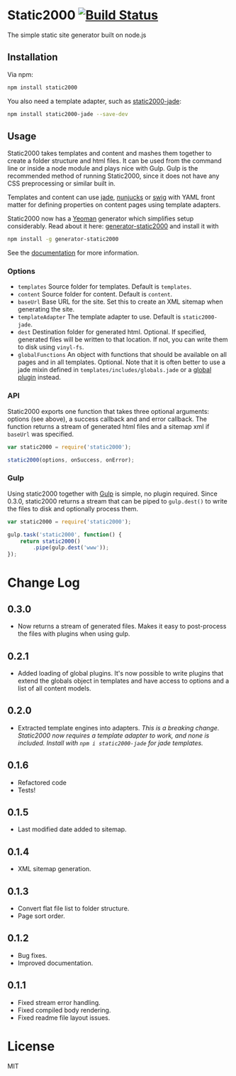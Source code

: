 # Static2000 [![Build Status](https://secure.travis-ci.org/judas-christ/static2000.png?branch=master)](https://travis-ci.org/judas-christ/static2000)

The simple static site generator built on node.js

## Installation

Via npm:

```bash
npm install static2000
```

You also need a template adapter, such as [static2000-jade](https://github.com/judas-christ/static2000-jade):

```bash
npm install static2000-jade --save-dev
```

## Usage

Static2000 takes templates and content and mashes them together to create a folder structure and html files. It can be used from the command line or inside a node module and plays nice with Gulp. Gulp is the recommended method of running Static2000, since it does not have any CSS preprocessing or similar built in.

Templates and content can use [jade](http://jade-lang.com/), [nunjucks](http://mozilla.github.io/nunjucks/) or [swig](http://paularmstrong.github.io/swig) with YAML front matter for defining properties on content pages using template adapters.

Static2000 now has a [Yeoman](http://yeoman.io/) generator which simplifies setup considerably. Read about it here: [generator-static2000](https://github.com/judas-christ/generator-static2000) and install it with

```bash
npm install -g generator-static2000
```

See the [documentation](docs/README.md) for more information.

### Options

* `templates` Source folder for templates. Default is `templates`.
* `content` Source folder for content. Default is `content`.
* `baseUrl` Base URL for the site. Set this to create an XML sitemap when generating the site.
* `templateAdapter` The template adapter to use. Default is `static2000-jade`.
* `dest` Destination folder for generated html. Optional. If specified, generated files will be written to that location. If not, you can write them to disk using `vinyl-fs`.
* `globalFunctions` An object with functions that should be available on all pages and in all templates. Optional. Note that it is often better to use a jade mixin defined in `templates/includes/globals.jade` or a [global plugin](docs/GlobalPlugins.md) instead.

### API

Static2000 exports one function that takes three optional arguments: options (see above), a success callback and and error callback. The function returns a stream of generated html files and a sitemap xml if `baseUrl` was specified.

```javascript
var static2000 = require('static2000');

static2000(options, onSuccess, onError);
```

### Gulp

Using static2000 together with [Gulp](http://gulpjs.com/) is simple, no plugin required. Since 0.3.0, static2000 returns a stream that can be piped to `gulp.dest()` to write the files to disk and optionally process them.

```javascript
var static2000 = require('static2000');

gulp.task('static2000', function() {
    return static2000()
        .pipe(gulp.dest('www'));
});
```

# Change Log

## 0.3.0

* Now returns a stream of generated files. Makes it easy to post-process the files with plugins when using gulp.

## 0.2.1

* Added loading of global plugins. It's now possible to write plugins that extend the globals object in templates and have access to options and a list of all content models.

## 0.2.0

* Extracted template engines into adapters. _This is a breaking change. Static2000 now requires a template adapter to work, and none is included. Install with `npm i static2000-jade` for jade templates._

## 0.1.6

* Refactored code
* Tests!

## 0.1.5

* Last modified date added to sitemap.

## 0.1.4

* XML sitemap generation.

## 0.1.3

* Convert flat file list to folder structure.
* Page sort order.

## 0.1.2

* Bug fixes.
* Improved documentation.

## 0.1.1

* Fixed stream error handling.
* Fixed compiled body rendering.
* Fixed readme file layout issues.

# License

MIT
